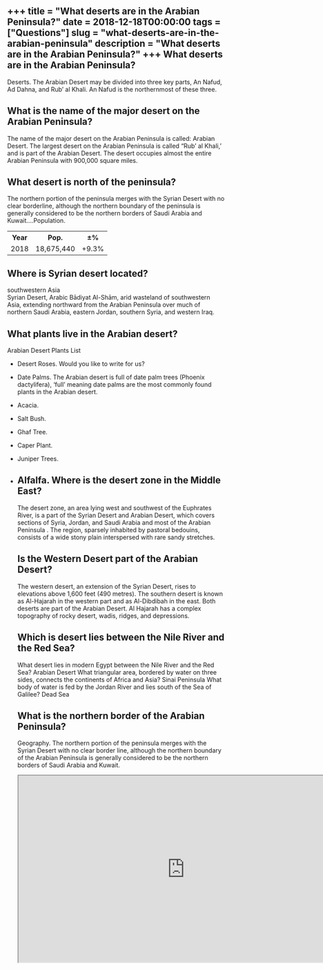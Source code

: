 +++
title = "What deserts are in the Arabian Peninsula?"
date = 2018-12-18T00:00:00
tags = ["Questions"]
slug = "what-deserts-are-in-the-arabian-peninsula"
description = "What deserts are in the Arabian Peninsula?"
+++
What deserts are in the Arabian Peninsula?
------------------------------------------

Deserts. The Arabian Desert may be divided into three key parts, An Nafud, Ad Dahna, and Rub’ al Khali. An Nafud is the northernmost of these three.

What is the name of the major desert on the Arabian Peninsula?
--------------------------------------------------------------

The name of the major desert on the Arabian Peninsula is called: Arabian Desert. The largest desert on the Arabian Peninsula is called “Rub’ al Khali,’ and is part of the Arabian Desert. The desert occupies almost the entire Arabian Peninsula with 900,000 square miles.

What desert is north of the peninsula?
--------------------------------------

The northern portion of the peninsula merges with the Syrian Desert with no clear borderline, although the northern boundary of the peninsula is generally considered to be the northern borders of Saudi Arabia and Kuwait….Population.

<table><tr><th>Year</th><th>Pop.</th><th>±%</th></tr><tr><td>2018</td><td>18,675,440</td><td>+9.3%</td></tr></table>

Where is Syrian desert located?
-------------------------------

southwestern Asia  
Syrian Desert, Arabic Bādiyat Al-Shām, arid wasteland of southwestern Asia, extending northward from the Arabian Peninsula over much of northern Saudi Arabia, eastern Jordan, southern Syria, and western Iraq.

What plants live in the Arabian desert?
---------------------------------------

Arabian Desert Plants List

- Desert Roses. Would you like to write for us?
- Date Palms. The Arabian desert is full of date palm trees (Phoenix dactylifera), ‘full’ meaning date palms are the most commonly found plants in the Arabian desert.
- Acacia.
- Salt Bush.
- Ghaf Tree.
- Caper Plant.
- Juniper Trees.
- Alfalfa. Where is the desert zone in the Middle East?
    --------------------------------------------
    
    The desert zone, an area lying west and southwest of the Euphrates River, is a part of the Syrian Desert and Arabian Desert, which covers sections of Syria, Jordan, and Saudi Arabia and most of the Arabian Peninsula . The region, sparsely inhabited by pastoral bedouins, consists of a wide stony plain interspersed with rare sandy stretches.
    
    Is the Western Desert part of the Arabian Desert?
    -------------------------------------------------
    
    The western desert, an extension of the Syrian Desert, rises to elevations above 1,600 feet (490 metres). The southern desert is known as Al-Hajarah in the western part and as Al-Dibdibah in the east. Both deserts are part of the Arabian Desert. Al Hajarah has a complex topography of rocky desert, wadis, ridges, and depressions.
    
    Which is desert lies between the Nile River and the Red Sea?
    ------------------------------------------------------------
    
    What desert lies in modern Egypt between the Nile River and the Red Sea? Arabian Desert What triangular area, bordered by water on three sides, connects the continents of Africa and Asia? Sinai Peninsula What body of water is fed by the Jordan River and lies south of the Sea of Galilee? Dead Sea
    
    What is the northern border of the Arabian Peninsula?
    -----------------------------------------------------
    
    Geography. The northern portion of the peninsula merges with the Syrian Desert with no clear border line, although the northern boundary of the Arabian Peninsula is generally considered to be the northern borders of Saudi Arabia and Kuwait.
    
    <iframe allow="accelerometer; autoplay; clipboard-write; encrypted-media; gyroscope; picture-in-picture" allowfullscreen="" class="__youtube_prefs__  epyt-is-override  no-lazyload" data-no-lazy="1" data-origheight="433" data-origwidth="770" data-skipgform_ajax_framebjll="" height="433" id="_ytid_28637" loading="lazy" src="https://www.youtube.com/embed/OCH_Yh1rr7E?enablejsapi=1&autoplay=0&cc_load_policy=0&cc_lang_pref=&iv_load_policy=1&loop=0&modestbranding=0&rel=1&fs=1&playsinline=0&autohide=2&theme=dark&color=red&controls=1&" title="YouTube player" width="770"></iframe>